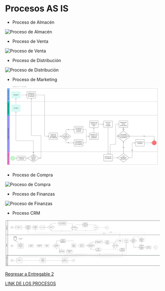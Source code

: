 # Procesos AS IS

- Proceso de Almacén

![Proceso de Almacén](AsIs%20Almacen.png)

- Proceso de Venta

![Proceso de Venta](ProcesoVentaBPMN.png)

- Proceso de Distribución
  
![Proceso de Distribución](DistribucionAsis.jpeg)

- Proceso de Marketing

![Proceso de Marketing](BPMN_marketing.jpeg)

- Proceso de Compra

![Proceso de Compra](BPMN_CompraASIS.png)

- Proceso de Finanzas

![Proceso de Finanzas](ProcesosFinanzas.png)

- Proceso CRM

![Proceso CRM](Proceso-CRM.png)

[Regresar a Entregable 2](../entregable2.md)

[LINK DE LOS PROCESOS](https://lucid.app/lucidchart/46969141-23a9-4592-982c-7a9c75f03020/edit?invitationId=inv_b03caa5c-b2ef-43e2-ab86-18ab6ad4c6d7&page=oaMogpwSXfe8#)
